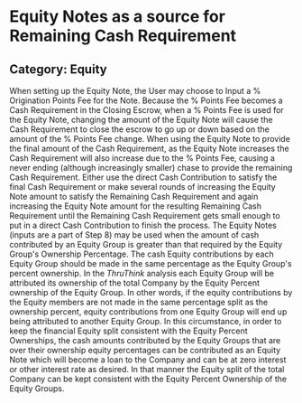 # Equity Notes as a source for Remaining Cash Requirement
## Category: Equity
When setting up the Equity Note, the User may choose to Input a % Origination Points Fee for the Note. Because the % Points Fee becomes a Cash Requirement in the Closing Escrow, when a % Points Fee is used for the Equity Note, changing the amount of the Equity Note will cause the Cash Requirement to close the escrow to go up or down based on the amount of the % Points Fee change.
When using the Equity Note to provide the final amount of the Cash Requirement, as the Equity Note increases the Cash Requirement will also increase due to the % Points Fee, causing a never ending (although increasingly smaller) chase to provide the remaining Cash Requirement.
Either use the direct Cash Contribution to satisfy the final Cash Requirement or make several rounds of increasing the Equity Note amount to satisfy the Remaining Cash Requirement and again increasing the Equity Note amount for the resulting Remaining Cash Requirement until the Remaining Cash Requirement gets small enough to put in a direct Cash Contribution to finish the process.
The Equity Notes (inputs are a part of Step 8) may be used when the amount of cash contributed by an Equity Group is greater than that required by the Equity Group's Ownership Percentage. The cash Equity contributions by each Equity Group should be made in the same percentage as the Equity Group's percent ownership. In the *ThruThink* analysis each Equity Group will be attributed its ownership of the total Company by the Equity Percent ownership of the Equity Group. In other words, if the equity contributions by the Equity members are not made in the same percentage split as the ownership percent, equity contributions from one Equity Group will end up being attributed to another Equity Group. In this circumstance, in order to keep the financial Equity split consistent with the Equity Percent Ownerships, the cash amounts contributed by the Equity Groups that are over their ownership equity percentages can be contributed as an Equity Note which will become a loan to the Company and can be at zero interest or other interest rate as desired. In that manner the Equity split of the total Company can be kept consistent with the Equity Percent Ownership of the Equity Groups.
